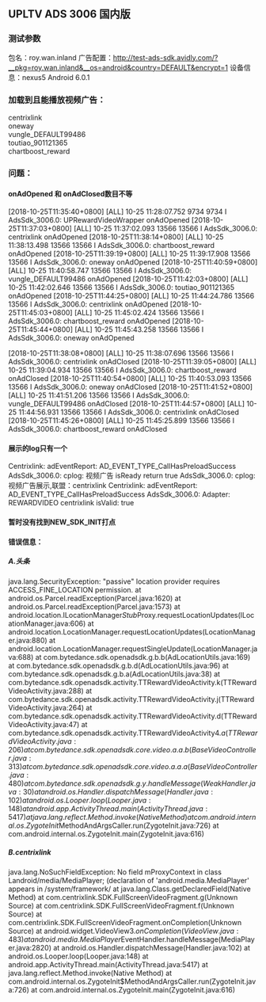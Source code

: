 ## UPLTV ADS 3006 国内版

### 测试参数
包名：roy.wan.inland
广告配置：http://test-ads-sdk.avidly.com/?__pkg=roy.wan.inland&__os=android&country=DEFAULT&encrypt=1
设备信息：nexus5 Android 6.0.1

### 加载到且能播放视频广告：
 centrixlink  
 oneway  
 vungle_DEFAULT99486  
 toutiao_901121365  
 chartboost_reward 
 


### 问题：
#### onAdOpened 和 onAdClosed数目不等
[2018-10-25T11:35:40+0800] [ALL] 10-25 11:28:07.752  9734  9734 I AdsSdk_3006.0: UPRewardVideoWrapper onAdOpened 
[2018-10-25T11:37:03+0800] [ALL] 10-25 11:37:02.093 13566 13566 I AdsSdk_3006.0: centrixlink onAdOpened 
[2018-10-25T11:38:14+0800] [ALL] 10-25 11:38:13.498 13566 13566 I AdsSdk_3006.0: chartboost_reward onAdOpened 
[2018-10-25T11:39:19+0800] [ALL] 10-25 11:39:17.908 13566 13566 I AdsSdk_3006.0: oneway onAdOpened 
[2018-10-25T11:40:59+0800] [ALL] 10-25 11:40:58.747 13566 13566 I AdsSdk_3006.0: vungle_DEFAULT99486 onAdOpened 
[2018-10-25T11:42:03+0800] [ALL] 10-25 11:42:02.646 13566 13566 I AdsSdk_3006.0: toutiao_901121365 onAdOpened 
[2018-10-25T11:44:25+0800] [ALL] 10-25 11:44:24.786 13566 13566 I AdsSdk_3006.0: centrixlink onAdOpened 
[2018-10-25T11:45:03+0800] [ALL] 10-25 11:45:02.424 13566 13566 I AdsSdk_3006.0: chartboost_reward onAdOpened 
[2018-10-25T11:45:44+0800] [ALL] 10-25 11:45:43.258 13566 13566 I AdsSdk_3006.0: oneway onAdOpened 

[2018-10-25T11:38:08+0800] [ALL] 10-25 11:38:07.696 13566 13566 I AdsSdk_3006.0: centrixlink onAdClosed 
[2018-10-25T11:39:05+0800] [ALL] 10-25 11:39:04.934 13566 13566 I AdsSdk_3006.0: chartboost_reward onAdClosed 
[2018-10-25T11:40:54+0800] [ALL] 10-25 11:40:53.093 13566 13566 I AdsSdk_3006.0: oneway onAdClosed 
[2018-10-25T11:41:52+0800] [ALL] 10-25 11:41:51.206 13566 13566 I AdsSdk_3006.0: vungle_DEFAULT99486 onAdClosed 
[2018-10-25T11:44:57+0800] [ALL] 10-25 11:44:56.931 13566 13566 I AdsSdk_3006.0: centrixlink onAdClosed 
[2018-10-25T11:45:26+0800] [ALL] 10-25 11:45:25.899 13566 13566 I AdsSdk_3006.0: chartboost_reward onAdClosed 

#### 展示的log只有一个
 Centrixlink: adEventReport: AD_EVENT_TYPE_CallHasPreloadSuccess
 AdsSdk_3006.0: cplog: 视频广告 isReady return true
 AdsSdk_3006.0: cplog: 视频广告展示,联盟：centrixlink
 Centrixlink: adEventReport: AD_EVENT_TYPE_CallHasPreloadSuccess
 AdsSdk_3006.0: Adapter: REWARDVIDEO centrixlink isValid: true

#### 暂时没有找到NEW_SDK_INIT打点


#### 错误信息：

##### A.头条

 java.lang.SecurityException: "passive" location provider requires ACCESS_FINE_LOCATION permission.
at android.os.Parcel.readException(Parcel.java:1620)
at android.os.Parcel.readException(Parcel.java:1573)
at android.location.ILocationManager$Stub$Proxy.requestLocationUpdates(ILocationManager.java:606)
at android.location.LocationManager.requestLocationUpdates(LocationManager.java:880)
at android.location.LocationManager.requestSingleUpdate(LocationManager.java:688)
at com.bytedance.sdk.openadsdk.g.b.b(AdLocationUtils.java:169)
at com.bytedance.sdk.openadsdk.g.b.d(AdLocationUtils.java:96)
at com.bytedance.sdk.openadsdk.g.b.a(AdLocationUtils.java:38)
at com.bytedance.sdk.openadsdk.activity.TTRewardVideoActivity.k(TTRewardVideoActivity.java:288)
at com.bytedance.sdk.openadsdk.activity.TTRewardVideoActivity.j(TTRewardVideoActivity.java:264)
at com.bytedance.sdk.openadsdk.activity.TTRewardVideoActivity.d(TTRewardVideoActivity.java:47)
at com.bytedance.sdk.openadsdk.activity.TTRewardVideoActivity$4.a(TTRewardVideoActivity.java:206)
at com.bytedance.sdk.openadsdk.core.video.a.a.b(BaseVideoController.java:313)
at com.bytedance.sdk.openadsdk.core.video.a.a.a(BaseVideoController.java:480)
at com.bytedance.sdk.openadsdk.g.y.handleMessage(WeakHandler.java:30)
at android.os.Handler.dispatchMessage(Handler.java:102)
at android.os.Looper.loop(Looper.java:148)
at android.app.ActivityThread.main(ActivityThread.java:5417)
at java.lang.reflect.Method.invoke(Native Method)
at com.android.internal.os.ZygoteInit$MethodAndArgsCaller.run(ZygoteInit.java:726)
at com.android.internal.os.ZygoteInit.main(ZygoteInit.java:616)

##### B.centrixlink 
 java.lang.NoSuchFieldException: No field mProxyContext in class Landroid/media/MediaPlayer; (declaration of 'android.media.MediaPlayer' appears in /system/framework/
 	at java.lang.Class.getDeclaredField(Native Method)
 	at com.centrixlink.SDK.FullScreenVideoFragment.g(Unknown Source)
 	at com.centrixlink.SDK.FullScreenVideoFragment.f(Unknown Source)
 	at com.centrixlink.SDK.FullScreenVideoFragment.onCompletion(Unknown Source)
 	at android.widget.VideoView$3.onCompletion(VideoView.java:483)
 	at android.media.MediaPlayer$EventHandler.handleMessage(MediaPlayer.java:2820)
 	at android.os.Handler.dispatchMessage(Handler.java:102)
 	at android.os.Looper.loop(Looper.java:148)
 	at android.app.ActivityThread.main(ActivityThread.java:5417)
 	at java.lang.reflect.Method.invoke(Native Method)
 	at com.android.internal.os.ZygoteInit$MethodAndArgsCaller.run(ZygoteInit.java:726)
 	at com.android.internal.os.ZygoteInit.main(ZygoteInit.java:616)
